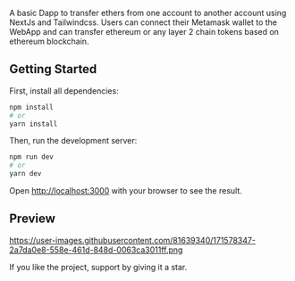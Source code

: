 A basic Dapp to transfer ethers from one account to another account using NextJs and Tailwindcss. Users can connect their Metamask wallet to the WebApp and can transfer ethereum or any layer 2 chain tokens based on ethereum blockchain.

## Getting Started

First, install all dependencies:

```bash
npm install
# or
yarn install
```

Then, run the development server:

```bash
npm run dev
# or
yarn dev
```

Open [http://localhost:3000](http://localhost:3000) with your browser to see the result.

## Preview

https://user-images.githubusercontent.com/81639340/171578347-2a7da0e8-558e-461d-848d-0063ca3011ff.png

If you like the project, support by giving it a star.

